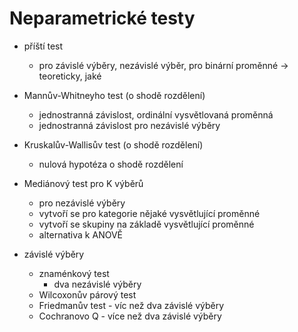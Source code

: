 # Neparametrické testy
* příští test
    * pro závislé výběry, nezávislé výběr, pro binární proměnné -> teoreticky, jaké
* Mannův-Whitneyho test (o shodě rozdělení)
    * jednostranná závislost, ordinální vysvětlovaná proměnná
    * jednostranná závislost pro nezávislé výběry
* Kruskalův-Wallisův test (o shodě rozdělení)
    * nulová hypotéza o shodě rozdělení
* Mediánový test pro K výběrů
    * pro nezávislé výběry
    * vytvoří se pro kategorie nějaké vysvětlující proměnné
    * vytvoří se skupiny na základě vysvětlující proměnné
    * alternativa k ANOVĚ

* závislé výběry
    * znaménkový test
        * dva nezávislé výběry
    * Wilcoxonův párový test
    * Friedmanův test - víc než dva závislé výběry
    * Cochranovo Q - více než dva závislé výběry
